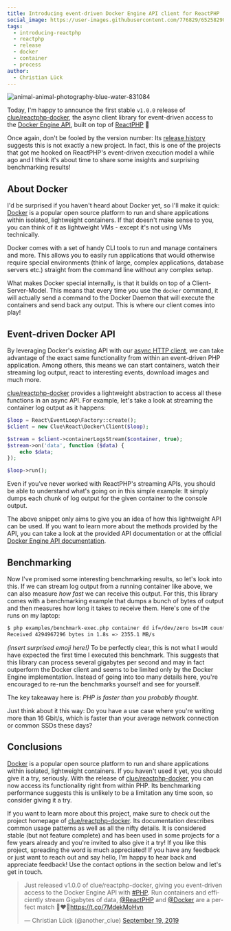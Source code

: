 ```yaml
---
title: Introducing event-driven Docker Engine API client for ReactPHP
social_image: https://user-images.githubusercontent.com/776829/65258290-efbbf180-db02-11e9-90c7-4f3ee532e2df.jpg
tags:
  - introducing-reactphp
  - reactphp
  - release
  - docker
  - container
  - process
author:
  - Christian Lück
---
```


![animal-animal-photography-blue-water-831084](https://user-images.githubusercontent.com/776829/65258290-efbbf180-db02-11e9-90c7-4f3ee532e2df.jpg)
<!-- https://www.pexels.com/photo/photography-of-whale-tail-on-water-surface-831084/ -->

Today, I'm happy to announce the first stable `v1.0.0` release of [clue/reactphp-docker](https://github.com/clue/reactphp-docker), the async client library for event-driven access to the [Docker Engine API](https://docs.docker.com/develop/sdk/), built on top of [ReactPHP](https://reactphp.org/) 🎉

Once again, don't be fooled by the version number: Its [release history](https://github.com/clue/reactphp-docker/releases) suggests this is not exactly a new project. In fact, this is one of the projects that got me hooked on ReactPHP's event-driven execution model a while ago and I think it's about time to share some insights and surprising benchmarking results!

## About Docker

I'd be surprised if you haven't heard about Docker yet, so I'll make it quick: [Docker](https://www.docker.com/) is a popular open source platform to run and share applications within isolated, lightweight containers. If that doesn't make sense to you, you can think of it as lightweight VMs - except it's not using VMs technically.

Docker comes with a set of handy CLI tools to run and manage containers and more. This allows you to easily run applications that would otherwise require special environments (think of large, complex applications, database servers etc.) straight from the command line without any complex setup.

What makes Docker special internally, is that it builds on top of a Client-Server-Model. This means that every time you use the `docker` command, it will actually send a command to the Docker Daemon that will execute the containers and send back any output. This is where our client comes into play!

## Event-driven Docker API

By leveraging Docker's existing API with our [async HTTP client](https://clue.engineering/2018/introducing-reactphp-buzz), we can take advantage of the exact same functionality from within an event-driven PHP application. Among others, this means we can start containers, watch their streaming log output, react to interesting events, download images and much more.

[clue/reactphp-docker](https://github.com/clue/reactphp-docker) provides a lightweight abstraction to access all these functions in an async API. For example, let's take a look at streaming the container log output as it happens:

```php
$loop = React\EventLoop\Factory::create();
$client = new Clue\React\Docker\Client($loop);

$stream = $client->containerLogsStream($container, true);
$stream->on('data', function ($data) {
    echo $data;
});

$loop->run();
```

Even if you've never worked with ReactPHP's streaming APIs, you should be able to understand what's going on in this simple example: It simply dumps each chunk of log output for the given container to the console output.

The above snippet only aims to give you an idea of how this lightweight API can be used. If you want to learn more about the methods provided by the API, you can take a look at the provided API documentation or at the official [Docker Engine API documentation](https://docs.docker.com/develop/sdk/).

## Benchmarking

Now I've promised some interesting benchmarking results, so let's look into this. If we can stream log output from a running container like above, we can also measure *how fast* we can receive this output. For this, this library comes with a benchmarking example that dumps a bunch of bytes of output and then measures how long it takes to receive them. Here's one of the runs on my laptop:

```bash
$ php examples/benchmark-exec.php container dd if=/dev/zero bs=1M count=4k
Received 4294967296 bytes in 1.8s => 2355.1 MB/s
```

*(insert surprised emoji here!)* To be perfectly clear, this is not what I would have expected the first time I executed this benchmark. This suggests that this library can process several gigabytes per second and may in fact outperform the Docker client and seems to be limited only by the Docker Engine implementation. Instead of going into too many details here, you're encouraged to re-run the benchmarks yourself and see for yourself.

The key takeaway here is: *PHP is faster than you probably thought*.

Just think about it this way: Do you have a use case where you're writing more than 16 Gbit/s, which is faster than your average network connection or common SSDs these days?

## Conclusions

[Docker](https://www.docker.com/) is a popular open source platform to run and share applications within isolated, lightweight containers. If you haven't used it yet, you should give it a try, seriously. With the release of [clue/reactphp-docker](https://github.com/clue/reactphp-docker), you can now access its functionality right from within PHP. Its benchmarking performance suggests this is unlikely to be a limitation any time soon, so consider giving it a try.

If you want to learn more about this project, make sure to check out the project homepage of [clue/reactphp-docker](https://github.com/clue/reactphp-docker). Its documentation describes common usage patterns as well as all the nifty details. It is considered stable (but not feature complete) and has been used in some projects for a few years already and you're invited to also give it a try! If you like this project, spreading the word is much appreciated! If you have any feedback or just want to reach out and say hello, I'm happy to hear back and appreciate feedback! Use the contact options in the section below and let's get in touch.

<blockquote class="twitter-tweet"><p lang="en" dir="ltr">Just released v1.0.0 of clue/reactphp-docker, giving you event-driven access to the Docker Engine API with <a href="https://twitter.com/hashtag/PHP?src=hash&amp;ref_src=twsrc%5Etfw">#PHP</a>. Run containers and efficiently stream Gigabytes of data, <a href="https://twitter.com/reactphp?ref_src=twsrc%5Etfw">@ReactPHP</a> and <a href="https://twitter.com/Docker?ref_src=twsrc%5Etfw">@Docker</a> are a perfect match 🐳❤️🐘<a href="https://t.co/7MdekMoHvn">https://t.co/7MdekMoHvn</a></p>&mdash; Christian Lück (@another_clue) <a href="https://twitter.com/another_clue/status/1174707566129102848?ref_src=twsrc%5Etfw">September 19, 2019</a></blockquote>
